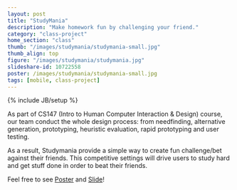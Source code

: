 ```yaml
---
layout: post
title: "StudyMania"
description: "Make homework fun by challenging your friend."
category: "class-project"
home_section: "class"
thumb: "/images/studymania/studymania-small.jpg"
thumb_align: top
figure: "/images/studymania/studymania.jpg"
slideshare-id: 10722558
poster: /images/studymania/studymania-small.jpg
tags: [mobile, class-project]
---
```

{% include JB/setup %}


As part of CS147 (Intro to Human Computer Interaction & Design) course, our team conduct the whole design process: from needfinding, alternative generation, prototyping, heuristic evaluation, rapid prototyping and user testing.

As a result, Studymania provide a simple way to create fun challenge/bet against their friends. This competitive settings will drive users to study hard and get stuff done in order to beat their friends.

Feel free to see [Poster](/images/studymania/studymania-small.jpg)
and [Slide](http://www.slideshare.net/kanitw/studymaniapresentationpdf)!

